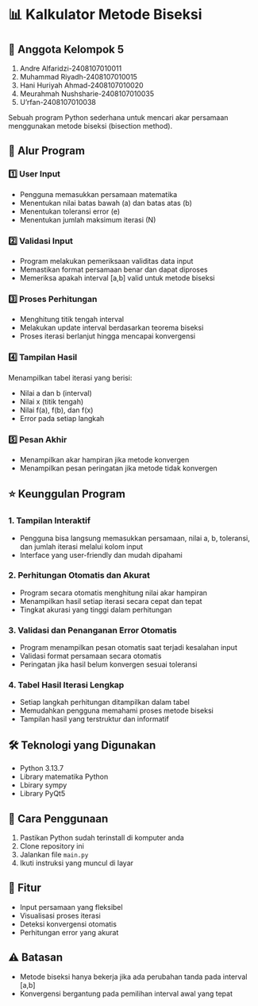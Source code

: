 # 📊 Kalkulator Metode Biseksi


## 👥 Anggota Kelompok 5
1. Andre Alfaridzi-2408107010011
2. Muhammad Riyadh-2408107010015
3. Hani Huriyah Ahmad-2408107010020
4. Meurahmah Nushsharie-2408107010035
5. U’rfan-2408107010038


Sebuah program Python sederhana untuk mencari akar persamaan menggunakan metode biseksi (bisection method).

## 🔄 Alur Program

### 1️⃣ User Input
- Pengguna memasukkan persamaan matematika
- Menentukan nilai batas bawah (a) dan batas atas (b)
- Menentukan toleransi error (e)
- Menentukan jumlah maksimum iterasi (N)

### 2️⃣ Validasi Input
- Program melakukan pemeriksaan validitas data input
- Memastikan format persamaan benar dan dapat diproses
- Memeriksa apakah interval [a,b] valid untuk metode biseksi

### 3️⃣ Proses Perhitungan
- Menghitung titik tengah interval
- Melakukan update interval berdasarkan teorema biseksi
- Proses iterasi berlanjut hingga mencapai konvergensi

### 4️⃣ Tampilan Hasil
Menampilkan tabel iterasi yang berisi:
- Nilai a dan b (interval)
- Nilai x (titik tengah)
- Nilai f(a), f(b), dan f(x)
- Error pada setiap langkah

### 5️⃣ Pesan Akhir
- Menampilkan akar hampiran jika metode konvergen
- Menampilkan pesan peringatan jika metode tidak konvergen

## ⭐ Keunggulan Program

### 1. Tampilan Interaktif
- Pengguna bisa langsung memasukkan persamaan, nilai a, b, toleransi, dan jumlah iterasi melalui kolom input
- Interface yang user-friendly dan mudah dipahami

### 2. Perhitungan Otomatis dan Akurat
- Program secara otomatis menghitung nilai akar hampiran
- Menampilkan hasil setiap iterasi secara cepat dan tepat
- Tingkat akurasi yang tinggi dalam perhitungan

### 3. Validasi dan Penanganan Error Otomatis
- Program menampilkan pesan otomatis saat terjadi kesalahan input
- Validasi format persamaan secara otomatis
- Peringatan jika hasil belum konvergen sesuai toleransi

### 4. Tabel Hasil Iterasi Lengkap
- Setiap langkah perhitungan ditampilkan dalam tabel
- Memudahkan pengguna memahami proses metode biseksi
- Tampilan hasil yang terstruktur dan informatif

## 🛠️ Teknologi yang Digunakan
- Python 3.13.7
- Library matematika Python
- Lbirary sympy
- Library PyQt5


## 📝 Cara Penggunaan
1. Pastikan Python sudah terinstall di komputer anda
2. Clone repository ini
3. Jalankan file `main.py`
4. Ikuti instruksi yang muncul di layar

## 🎯 Fitur
- Input persamaan yang fleksibel
- Visualisasi proses iterasi
- Deteksi konvergensi otomatis
- Perhitungan error yang akurat

## ⚠️ Batasan
- Metode biseksi hanya bekerja jika ada perubahan tanda pada interval [a,b]
- Konvergensi bergantung pada pemilihan interval awal yang tepat

 

 
 
 


 
